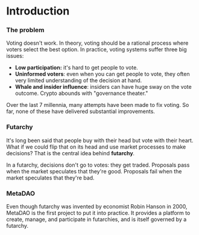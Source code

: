 # Introduction

### The problem

Voting doesn't work. In theory, voting should be a rational process where voters select the best option. In practice, voting systems suffer three big issues:

* **Low participation:** it's hard to get people to vote.
* **Uninformed voters**: even when you can get people to vote, they often very limited understanding of the decision at hand.
* **Whale and insider influence**: insiders can have huge sway on the vote outcome. Crypto abounds with "governance theater."

Over the last 7 millennia, many attempts have been made to fix voting. So far, none of these have delivered substantial improvements.

### Futarchy

It's long been said that people buy with their head but vote with their heart. What if we could flip that on its head and use market processes to make decisions? That is the central idea behind **futarchy**_._

In a futarchy, decisions don't go to votes: they get traded. Proposals pass when the market speculates that they're good. Proposals fail when the market speculates that they're bad.

### MetaDAO

Even though futarchy was invented by economist Robin Hanson in 2000, MetaDAO is the first project to put it into practice. It provides a platform to create, manage, and participate in futarchies, and is itself governed by a futarchy.
